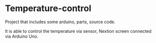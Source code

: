 # Temperature-control
Project that includes some arduino, parts, source code.

It is able to control the temperature via sensor, Nextion screen connected via Arduino Uno.
